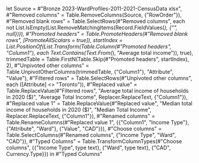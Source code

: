 let
  Source = #"Bronze 2023-WardProfiles-2011-2021-CensusData xlsx",
  #"Removed columns" = Table.RemoveColumns(Source, {"RowOrder"}),
  #"Removed blank rows" = Table.SelectRows(#"Removed columns", each not List.IsEmpty(List.RemoveMatchingItems(Record.FieldValues(_), {"", null}))),
  #"Promoted headers" = Table.PromoteHeaders(#"Removed blank rows", [PromoteAllScalars = true]),
  startIndex = List.PositionOf(List.Transform(Table.Column(#"Promoted headers", "Column1"), each Text.Contains(Text.From(_), "Average total income")), true),
  trimmedTable = Table.FirstN(Table.Skip(#"Promoted headers", startIndex), 2),
  #"Unpivoted other columns" = Table.UnpivotOtherColumns(trimmedTable, {"Column1"}, "Attribute", "Value"),
  #"Filtered rows" = Table.SelectRows(#"Unpivoted other columns", each ([Attribute] <> "Toronto")),
  #"Replaced value" = Table.ReplaceValue(#"Filtered rows", "Average total income of households in 2020 ($)", "Average Total Income", Replacer.ReplaceText, {"Column1"}),
  #"Replaced value 1" = Table.ReplaceValue(#"Replaced value", "Median total income of households in 2020 ($)", "Median Total Income", Replacer.ReplaceText, {"Column1"}),
  #"Renamed columns" = Table.RenameColumns(#"Replaced value 1", {{"Column1", "Income Type"}, {"Attribute", "Ward"}, {"Value", "CAD"}}),
  #"Choose columns" = Table.SelectColumns(#"Renamed columns", {"Income Type", "Ward", "CAD"}),
  #"Typed Columns" = Table.TransformColumnTypes(#"Choose columns", {{"Income Type", type text}, {"Ward", type text}, {"CAD", Currency.Type}})
in
  #"Typed Columns"
